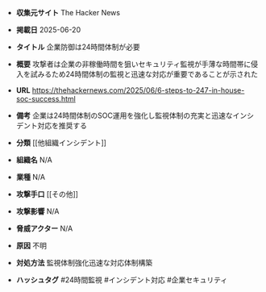 - **収集元サイト**
The Hacker News

- **掲載日**
2025-06-20

- **タイトル**
企業防御は24時間体制が必要

- **概要**
攻撃者は企業の非稼働時間を狙いセキュリティ監視が手薄な時間帯に侵入を試みるため24時間体制の監視と迅速な対応が重要であることが示された

- **URL**
https://thehackernews.com/2025/06/6-steps-to-247-in-house-soc-success.html

- **備考**
企業は24時間体制のSOC運用を強化し監視体制の充実と迅速なインシデント対応を推奨する

- **分類**
[[他組織インシデント]]

- **組織名**
N/A

- **業種**
N/A

- **攻撃手口**
[[その他]]

- **攻撃影響**
N/A

- **脅威アクター**
N/A

- **原因**
不明

- **対処方法**
監視体制強化迅速な対応体制構築

- **ハッシュタグ**
#24時間監視 #インシデント対応 #企業セキュリティ
